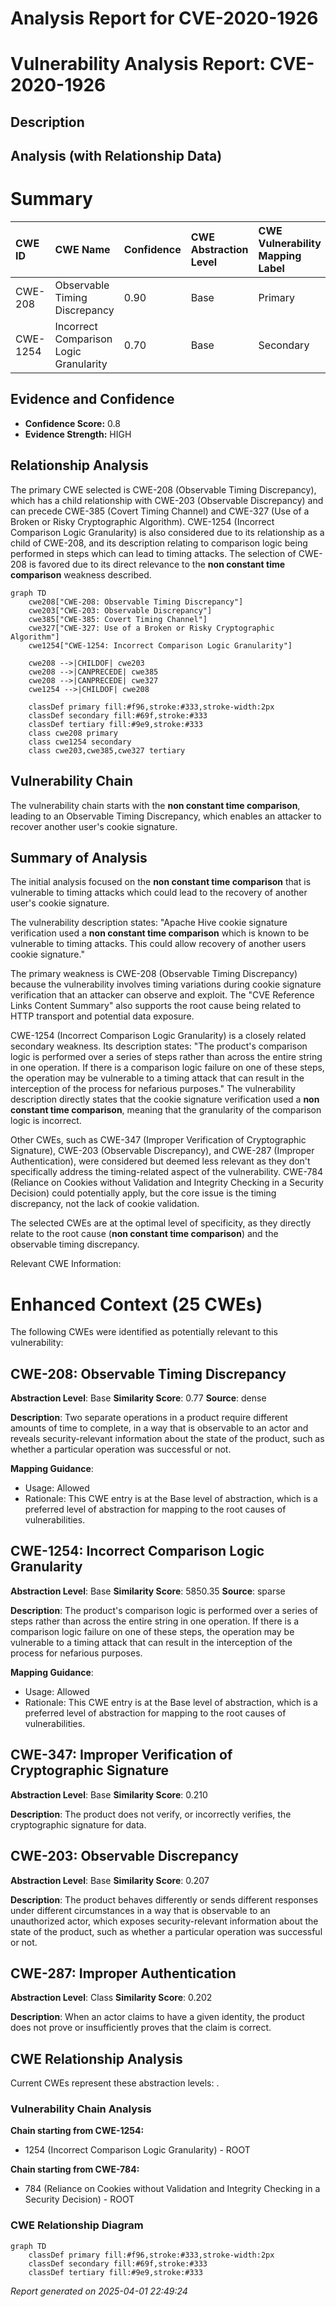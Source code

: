 # Analysis Report for CVE-2020-1926

# Vulnerability Analysis Report: CVE-2020-1926

## Description



## Analysis (with Relationship Data)

# Summary
| CWE ID  | CWE Name                                                        | Confidence | CWE Abstraction Level | CWE Vulnerability Mapping Label | CWE-Vulnerability Mapping Notes |
| :-------- | :-------------------------------------------------------------- | :--------- | :-------------------- | :------------------------------ | :------------------------------ |
| CWE-208 | Observable Timing Discrepancy                                 | 0.90       | Base                  | Primary                         | Allowed                       |
| CWE-1254 | Incorrect Comparison Logic Granularity                          | 0.70       | Base                  | Secondary                       | Allowed                       |

## Evidence and Confidence

*   **Confidence Score:** 0.8
*   **Evidence Strength:** HIGH

## Relationship Analysis
The primary CWE selected is CWE-208 (Observable Timing Discrepancy), which has a child relationship with CWE-203 (Observable Discrepancy) and can precede CWE-385 (Covert Timing Channel) and CWE-327 (Use of a Broken or Risky Cryptographic Algorithm). CWE-1254 (Incorrect Comparison Logic Granularity) is also considered due to its relationship as a child of CWE-208, and its description relating to comparison logic being performed in steps which can lead to timing attacks. The selection of CWE-208 is favored due to its direct relevance to the **non constant time comparison** weakness described.

```mermaid
graph TD
    cwe208["CWE-208: Observable Timing Discrepancy"]
    cwe203["CWE-203: Observable Discrepancy"]
    cwe385["CWE-385: Covert Timing Channel"]
    cwe327["CWE-327: Use of a Broken or Risky Cryptographic Algorithm"]
    cwe1254["CWE-1254: Incorrect Comparison Logic Granularity"]

    cwe208 -->|CHILDOF| cwe203
    cwe208 -->|CANPRECEDE| cwe385
    cwe208 -->|CANPRECEDE| cwe327
    cwe1254 -->|CHILDOF| cwe208

    classDef primary fill:#f96,stroke:#333,stroke-width:2px
    classDef secondary fill:#69f,stroke:#333
    classDef tertiary fill:#9e9,stroke:#333
    class cwe208 primary
    class cwe1254 secondary
    class cwe203,cwe385,cwe327 tertiary
```

## Vulnerability Chain
The vulnerability chain starts with the **non constant time comparison**, leading to an Observable Timing Discrepancy, which enables an attacker to recover another user's cookie signature.

## Summary of Analysis
The initial analysis focused on the **non constant time comparison** that is vulnerable to timing attacks which could lead to the recovery of another user's cookie signature.

The vulnerability description states: "Apache Hive cookie signature verification used a **non constant time comparison** which is known to be vulnerable to timing attacks. This could allow recovery of another users cookie signature."

The primary weakness is CWE-208 (Observable Timing Discrepancy) because the vulnerability involves timing variations during cookie signature verification that an attacker can observe and exploit. The "CVE Reference Links Content Summary" also supports the root cause being related to HTTP transport and potential data exposure.

CWE-1254 (Incorrect Comparison Logic Granularity) is a closely related secondary weakness. Its description states: "The product's comparison logic is performed over a series of steps rather than across the entire string in one operation. If there is a comparison logic failure on one of these steps, the operation may be vulnerable to a timing attack that can result in the interception of the process for nefarious purposes." The vulnerability description directly states that the cookie signature verification used a **non constant time comparison**, meaning that the granularity of the comparison logic is incorrect.

Other CWEs, such as CWE-347 (Improper Verification of Cryptographic Signature), CWE-203 (Observable Discrepancy), and CWE-287 (Improper Authentication), were considered but deemed less relevant as they don't specifically address the timing-related aspect of the vulnerability. CWE-784 (Reliance on Cookies without Validation and Integrity Checking in a Security Decision) could potentially apply, but the core issue is the timing discrepancy, not the lack of cookie validation.

The selected CWEs are at the optimal level of specificity, as they directly relate to the root cause (**non constant time comparison**) and the observable timing discrepancy.

Relevant CWE Information:

# Enhanced Context (25 CWEs)
The following CWEs were identified as potentially relevant to this vulnerability:

## CWE-208: Observable Timing Discrepancy
**Abstraction Level**: Base
**Similarity Score**: 0.77
**Source**: dense

**Description**:
Two separate operations in a product require different amounts of time to complete, in a way that is observable to an actor and reveals security-relevant information about the state of the product, such as whether a particular operation was successful or not.

**Mapping Guidance**:
- Usage: Allowed
- Rationale: This CWE entry is at the Base level of abstraction, which is a preferred level of abstraction for mapping to the root causes of vulnerabilities.

## CWE-1254: Incorrect Comparison Logic Granularity
**Abstraction Level**: Base
**Similarity Score**: 5850.35
**Source**: sparse

**Description**:
The product's comparison logic is performed over a series of steps rather than across the entire string in one operation. If there is a comparison logic failure on one of these steps, the operation may be vulnerable to a timing attack that can result in the interception of the process for nefarious purposes.

**Mapping Guidance**:
- Usage: Allowed
- Rationale: This CWE entry is at the Base level of abstraction, which is a preferred level of abstraction for mapping to the root causes of vulnerabilities.

## CWE-347: Improper Verification of Cryptographic Signature
**Abstraction Level**: Base
**Similarity Score**: 0.210

**Description**:
The product does not verify, or incorrectly verifies, the cryptographic signature for data.

## CWE-203: Observable Discrepancy
**Abstraction Level**: Base
**Similarity Score**: 0.207

**Description**:
The product behaves differently or sends different responses under different circumstances in a way that is observable to an unauthorized actor, which exposes security-relevant information about the state of the product, such as whether a particular operation was successful or not.

## CWE-287: Improper Authentication
**Abstraction Level**: Class
**Similarity Score**: 0.202

**Description**:
When an actor claims to have a given identity, the product does not prove or insufficiently proves that the claim is correct.


## CWE Relationship Analysis

Current CWEs represent these abstraction levels: .


### Vulnerability Chain Analysis

**Chain starting from CWE-1254:**
- 1254 (Incorrect Comparison Logic Granularity) - ROOT


**Chain starting from CWE-784:**
- 784 (Reliance on Cookies without Validation and Integrity Checking in a Security Decision) - ROOT



### CWE Relationship Diagram

```mermaid
graph TD
    classDef primary fill:#f96,stroke:#333,stroke-width:2px
    classDef secondary fill:#69f,stroke:#333
    classDef tertiary fill:#9e9,stroke:#333
```



*Report generated on 2025-04-01 22:49:24*

